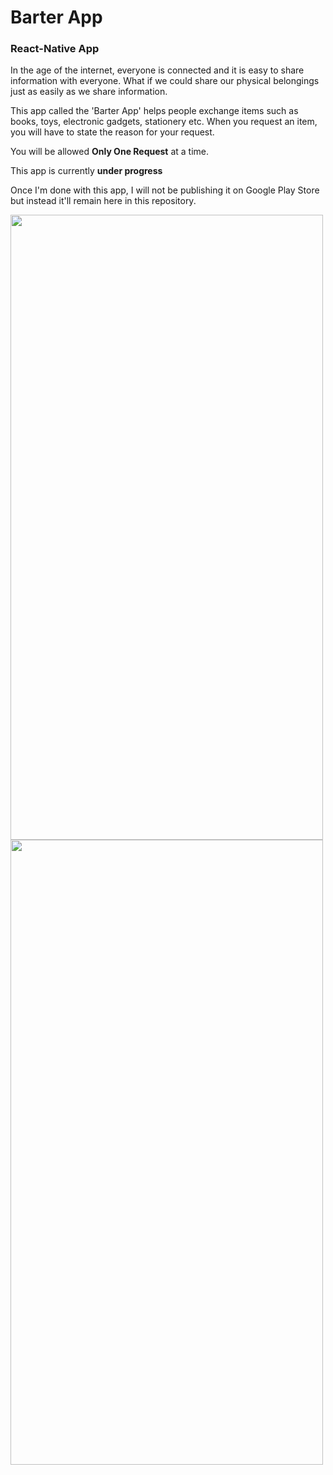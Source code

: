 # Barter App
### React-Native App

In the age of the internet, everyone is connected and it is easy to share information
with everyone. What if we could share our physical belongings just as easily as we
share information.

This app called the 'Barter App' helps people exchange items such as books, toys, electronic gadgets, stationery etc.
When you request an item, you will have to state the reason for your request.

You will be allowed **Only One Request** at a time.  

This app is currently **under progress**


Once I'm done with this app, I will not be publishing it on Google Play Store but instead it'll remain here in this repository.



 <img align="left" width="500" height="1000" src="https://github.com/josh-web/Barter-App/blob/master/assets/Welcome%20Screen.jpg">
 
 
 
  <img align="left" width="500" height="1000" src=" https://github.com/josh-web/Barter-App/blob/master/assets/Register.jpg">
 


